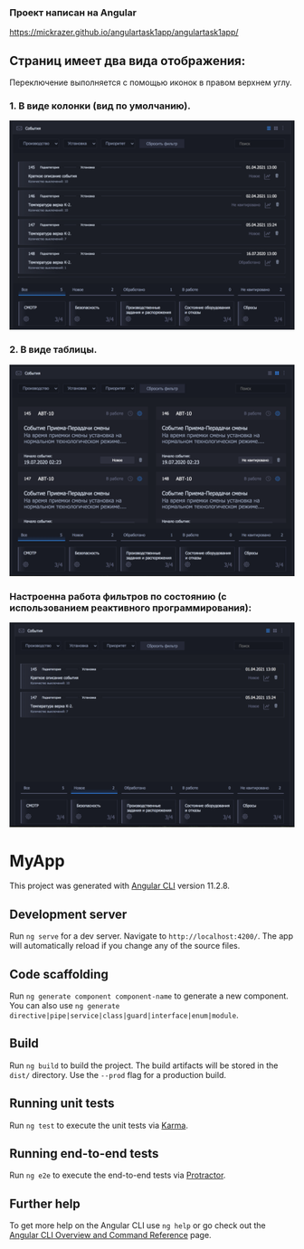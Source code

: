 ### Проект написан на Angular

https://mickrazer.github.io/angulartask1app/angulartask1app/

## Страниц имеет два вида отображения:
Переключение выполняется с помощью иконок в правом верхнем углу.

### 1. В виде колонки (вид по умолчанию).

<img src="src/assets/default.png" width="700px">

### 2. В виде таблицы.

<img src="src/assets/notdefault.png" width="700px">

### Настроенна работа фильтров по состоянию (с использованием реактивного программирования):

<img src="src/assets/filter.png" width="700px">


# MyApp

This project was generated with [Angular CLI](https://github.com/angular/angular-cli) version 11.2.8.

## Development server

Run `ng serve` for a dev server. Navigate to `http://localhost:4200/`. The app will automatically reload if you change any of the source files.

## Code scaffolding

Run `ng generate component component-name` to generate a new component. You can also use `ng generate directive|pipe|service|class|guard|interface|enum|module`.

## Build

Run `ng build` to build the project. The build artifacts will be stored in the `dist/` directory. Use the `--prod` flag for a production build.

## Running unit tests

Run `ng test` to execute the unit tests via [Karma](https://karma-runner.github.io).

## Running end-to-end tests

Run `ng e2e` to execute the end-to-end tests via [Protractor](http://www.protractortest.org/).

## Further help

To get more help on the Angular CLI use `ng help` or go check out the [Angular CLI Overview and Command Reference](https://angular.io/cli) page.
